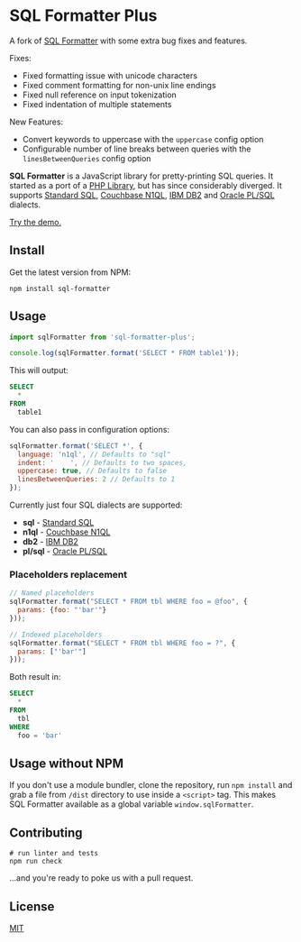 # SQL Formatter Plus

A fork of [SQL Formatter](https://github.com/zeroturnaround/sql-formatter) with some extra bug fixes and features.

Fixes:

- Fixed formatting issue with unicode characters
- Fixed comment formatting for non-unix line endings
- Fixed null reference on input tokenization
- Fixed indentation of multiple statements

New Features:

- Convert keywords to uppercase with the `uppercase` config option
- Configurable number of line breaks between queries with the `linesBetweenQueries` config option

**SQL Formatter** is a JavaScript library for pretty-printing SQL queries.
It started as a port of a [PHP Library][], but has since considerably diverged.
It supports [Standard SQL][], [Couchbase N1QL][], [IBM DB2][] and [Oracle PL/SQL][] dialects.

[Try the demo.](https://kufii.github.io/sql-formatter-plus//)

## Install

Get the latest version from NPM:

```shell
npm install sql-formatter
```

## Usage

```javascript
import sqlFormatter from 'sql-formatter-plus';

console.log(sqlFormatter.format('SELECT * FROM table1'));
```

This will output:

```sql
SELECT
  *
FROM
  table1
```

You can also pass in configuration options:

```javascript
sqlFormatter.format('SELECT *', {
  language: 'n1ql', // Defaults to "sql"
  indent: '    ', // Defaults to two spaces,
  uppercase: true, // Defaults to false
  linesBetweenQueries: 2 // Defaults to 1
});
```

Currently just four SQL dialects are supported:

- **sql** - [Standard SQL][]
- **n1ql** - [Couchbase N1QL][]
- **db2** - [IBM DB2][]
- **pl/sql** - [Oracle PL/SQL][]

### Placeholders replacement

```javascript
// Named placeholders
sqlFormatter.format("SELECT * FROM tbl WHERE foo = @foo", {
  params: {foo: "'bar'"}
}));

// Indexed placeholders
sqlFormatter.format("SELECT * FROM tbl WHERE foo = ?", {
  params: ["'bar'"]
}));
```

Both result in:

```sql
SELECT
  *
FROM
  tbl
WHERE
  foo = 'bar'
```

## Usage without NPM

If you don't use a module bundler, clone the repository, run `npm install` and grab a file from `/dist` directory to use inside a `<script>` tag.
This makes SQL Formatter available as a global variable `window.sqlFormatter`.

## Contributing

```shell
# run linter and tests
npm run check
```

...and you're ready to poke us with a pull request.

## License

[MIT](https://github.com/zeroturnaround/sql-formatter/blob/master/LICENSE)

[php library]: https://github.com/jdorn/sql-formatter
[standard sql]: https://en.wikipedia.org/wiki/SQL:2011
[couchbase n1ql]: http://www.couchbase.com/n1ql
[ibm db2]: https://www.ibm.com/analytics/us/en/technology/db2/
[oracle pl/sql]: http://www.oracle.com/technetwork/database/features/plsql/index.html

